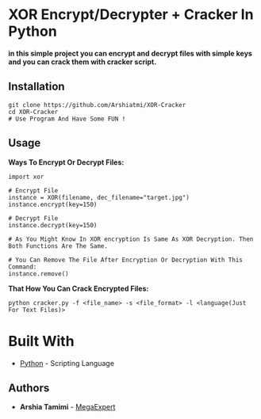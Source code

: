 # XOR Encrypt/Decrypter + Cracker In Python

**in this simple project you can encrypt and decrypt files with simple keys and you can crack them with cracker script.**

## Installation

```
git clone https://github.com/Arshiatmi/XOR-Cracker
cd XOR-Cracker
# Use Program And Have Some FUN !
```

## Usage

**Ways To Encrypt Or Decrypt Files:**

```
import xor

# Encrypt File
instance = XOR(filename, dec_filename="target.jpg")
instance.encrypt(key=150)

# Decrypt File
instance.decrypt(key=150)

# As You Might Know In XOR encryption Is Same As XOR Decryption. Then Both Functions Are The Same.

# You Can Remove The File After Encryption Or Decryption With This Command:
instance.remove()

```

**That How You Can Crack Encrypted Files:**

```
python cracker.py -f <file_name> -s <file_format> -l <language(Just For Text Files)>
```

# Built With

- [Python](https://www.python.org) - Scripting Language

## Authors

- **Arshia Tamimi** - [MegaExpert](https://github.com/Arshiatmi)
